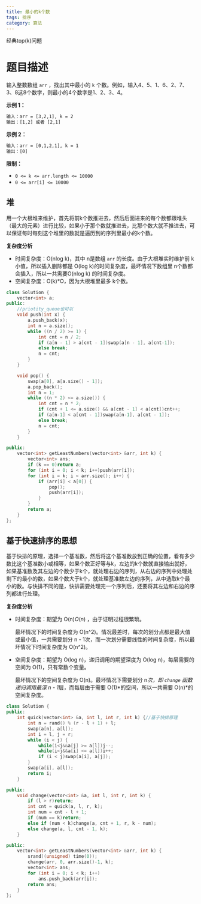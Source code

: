```yaml
---
title: 最小的k个数
tags: 排序
category: 算法
---
```


经典top(k)问题

<!--more-->

# 题目描述

输入整数数组 `arr` ，找出其中最小的 `k` 个数。例如，输入4、5、1、6、2、7、3、8这8个数字，则最小的4个数字是1、2、3、4。

 

**示例 1：**

```txt
输入：arr = [3,2,1], k = 2
输出：[1,2] 或者 [2,1]
```

**示例 2：**

```txt
输入：arr = [0,1,2,1], k = 1
输出：[0]
```

 

**限制：**

- `0 <= k <= arr.length <= 10000`
- `0 <= arr[i] <= 10000`

## 堆

​       用一个大根堆来维护，首先将前k个数推进去，然后后面进来的每个数都跟堆头（最大的元素）进行比较，如果小于那个数就推进去，比那个数大就不推进去，可以保证每时每刻这个堆里的数就是遍历到的序列里最小的k个数。

**复杂度分析**

- 时间复杂度：O(nlog k)，其中 n是数组 `arr` 的长度。由于大根堆实时维护前 k 小值，所以插入删除都是  O(log k)的时间复杂度，最坏情况下数组里 n个数都会插入，所以一共需要O(nlog k) 的时间复杂度。
- 空间复杂度：O(k)*O，因为大根堆里最多 k个数。

```c++
class Solution {
    vector<int> a;
public:
    //priotity_queue也可以
    void push(int x) {
        a.push_back(x);
        int n = a.size();
        while ((n / 2) >= 1) {
            int cnt = n / 2;
            if (a[n - 1] > a[cnt - 1])swap(a[n - 1], a[cnt-1]);
            else break;
            n = cnt;
        }
    }

    void pop() {
        swap(a[0], a[a.size() - 1]);
        a.pop_back();
        int n = 1;
        while ((n * 2) <= a.size()) {
            int cnt = n * 2;
            if (cnt + 1 <= a.size() && a[cnt - 1] < a[cnt])cnt++;
            if (a[n-1] < a[cnt - 1])swap(a[n-1], a[cnt - 1]);
            else break;
            n = cnt;
        }
    }

public:
    vector<int> getLeastNumbers(vector<int> &arr, int k) {
        vector<int> ans;
        if (k == 0)return a;
        for (int i = 0; i < k; i++)push(arr[i]);
        for (int i = k; i < arr.size(); i++) {
            if (arr[i] < a[0]) {
                pop();
                push(arr[i]);
            }
        }
        return a;
    }
};
```

## 基于快速排序的思想

​       基于快排的原理，选择一个基准数，然后将这个基准数放到正确的位置，看有多少数比这个基准数小或相等，如果个数正好等与k，左边的k个数就直接输出就好，如果基准数及其左边的个数少于k个，就处理右边的序列，从右边的序列中处理处剩下的最小的数，如果个数大于k个，就处理基准数左边的序列，从中选取k个最小的数。与快排不同的是，快排需要处理完一个序列后，还要将其左边和右边的序列都进行处理。

  **复杂度分析**

- 时间复杂度：期望为 O(n)*O*(*n*) ，由于证明过程很繁琐。

  最坏情况下的时间复杂度为 O(n^2)。情况最差时，每次的划分点都是最大值或最小值，一共需要划分 n - 1次，而一次划分需要线性的时间复杂度，所以最坏情况下时间复杂度为 O(n^2)。

- 空间复杂度：期望为 O(log n)，递归调用的期望深度为 O(log n)，每层需要的空间为 O(1)，只有常数个变量。

  最坏情况下的空间复杂度为 O(n)。最坏情况下需要划分 n*次，即 `change` 函数递归调用最深 n - 1*层，而每层由于需要 O(1)*的空间，所以一共需要 O(n)*的空间复杂度。

```c++
class Solution {
public:
    int quick(vector<int> &a, int l, int r, int k) {//基于快排原理
        int n = rand() % (r - l + 1) + l;
        swap(a[n], a[l]);
        int i = l, j = r;
        while (i < j) {
            while(i<j&&a[j] >= a[l])j--;
            while(i<j&&a[i] <= a[l])i++;
            if (i < j)swap(a[i], a[j]);
        }
        swap(a[i], a[l]);
        return i;
    }

public:
    void change(vector<int> &a, int l, int r, int k) {
        if (l > r)return;
        int cnt = quick(a, l, r, k);
        int num = cnt - l + 1;
        if (num == k)return;
        else if (num < k)change(a, cnt + 1, r, k - num);
        else change(a, l, cnt - 1, k);
    }

public:
    vector<int> getLeastNumbers(vector<int> &arr, int k) {
        srand((unsigned) time(0));
        change(arr, 0, arr.size()-1, k);
        vector<int> ans;
        for (int i = 0; i < k; i++)
            ans.push_back(arr[i]);
        return ans;
    }
};

```

